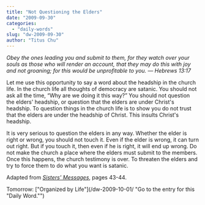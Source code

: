 ```yaml
---
title: "Not Questioning the Elders"
date: "2009-09-30"
categories: 
  - "daily-words"
slug: "dw-2009-09-30"
author: "Titus Chu"
---
```


_Obey the ones leading you and submit to them, for they watch over your souls as those who will render an account, that they may do this with joy and not groaning; for this would be unprofitable to you. — Hebrews 13:17_

Let me use this opportunity to say a word about the headship in the church life. In the church life all thoughts of democracy are satanic. You should not ask all the time, “Why are we doing it this way?” You should not question the elders' headship, or question that the elders are under Christ's headship. To question things in the church life is to show you do not trust that the elders are under the headship of Christ. This insults Christ's headship.

It is very serious to question the elders in any way. Whether the elder is right or wrong, you should not touch it. Even if the elder is wrong, it can turn out right. But if you touch it, then even if he is right, it will end up wrong. Do not make the church a place where the elders must submit to the members. Once this happens, the church testimony is over. To threaten the elders and try to force them to do what you want is satanic.

Adapted from [_Sisters' Messages_](/book-sisters-messages/ "Go to the entry for this book."), pages 43-44.

Tomorrow: ["Organized by Life"](/dw-2009-10-01/ "Go to the entry for this "Daily Word."")
